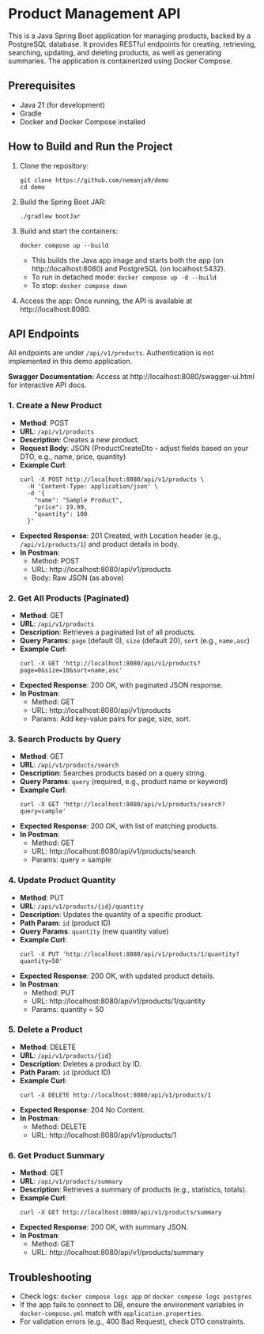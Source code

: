 # Product Management API

This is a Java Spring Boot application for managing products, backed by a PostgreSQL database. It provides RESTful endpoints for creating, retrieving, searching, updating, and deleting products, as well as generating summaries. The application is containerized using Docker Compose.

## Prerequisites
- Java 21 (for development)
- Gradle
- Docker and Docker Compose installed

## How to Build and Run the Project
1. Clone the repository:
   ```
   git clone https://github.com/nemanja9/demo
   cd demo
   ```

2. Build the Spring Boot JAR:
   ```
   ./gradlew bootJar
   ```

3. Build and start the containers:
   ```
   docker compose up --build
   ```
    - This builds the Java app image and starts both the app (on http://localhost:8080) and PostgreSQL (on localhost:5432).
    - To run in detached mode: `docker compose up -d --build`
    - To stop: `docker compose down`

4. Access the app: Once running, the API is available at http://localhost:8080.

## API Endpoints
All endpoints are under `/api/v1/products`. Authentication is not implemented in this demo application.

**Swagger Documentation:** Access at http://localhost:8080/swagger-ui.html for interactive API docs.
### 1. Create a New Product
- **Method**: POST
- **URL**: `/api/v1/products`
- **Description**: Creates a new product.
- **Request Body**: JSON (ProductCreateDto - adjust fields based on your DTO, e.g., name, price, quantity)
- **Example Curl**:
  ```
  curl -X POST http://localhost:8080/api/v1/products \
    -H 'Content-Type: application/json' \
    -d '{
      "name": "Sample Product",
      "price": 19.99,
      "quantity": 100
    }'
  ```
- **Expected Response**: 201 Created, with Location header (e.g., `/api/v1/products/1`) and product details in body.
- **In Postman**:
    - Method: POST
    - URL: http://localhost:8080/api/v1/products
    - Body: Raw JSON (as above)

### 2. Get All Products (Paginated)
- **Method**: GET
- **URL**: `/api/v1/products`
- **Description**: Retrieves a paginated list of all products.
- **Query Params**: `page` (default 0), `size` (default 20), `sort` (e.g., `name,asc`)
- **Example Curl**:
  ```
  curl -X GET 'http://localhost:8080/api/v1/products?page=0&size=10&sort=name,asc'
  ```
- **Expected Response**: 200 OK, with paginated JSON response.
- **In Postman**:
    - Method: GET
    - URL: http://localhost:8080/api/v1/products
    - Params: Add key-value pairs for page, size, sort.

### 3. Search Products by Query
- **Method**: GET
- **URL**: `/api/v1/products/search`
- **Description**: Searches products based on a query string.
- **Query Params**: `query` (required, e.g., product name or keyword)
- **Example Curl**:
  ```
  curl -X GET 'http://localhost:8080/api/v1/products/search?query=sample'
  ```
- **Expected Response**: 200 OK, with list of matching products.
- **In Postman**:
    - Method: GET
    - URL: http://localhost:8080/api/v1/products/search
    - Params: query = sample

### 4. Update Product Quantity
- **Method**: PUT
- **URL**: `/api/v1/products/{id}/quantity`
- **Description**: Updates the quantity of a specific product.
- **Path Param**: `id` (product ID)
- **Query Params**: `quantity` (new quantity value)
- **Example Curl**:
  ```
  curl -X PUT 'http://localhost:8080/api/v1/products/1/quantity?quantity=50'
  ```
- **Expected Response**: 200 OK, with updated product details.
- **In Postman**:
    - Method: PUT
    - URL: http://localhost:8080/api/v1/products/1/quantity
    - Params: quantity = 50

### 5. Delete a Product
- **Method**: DELETE
- **URL**: `/api/v1/products/{id}`
- **Description**: Deletes a product by ID.
- **Path Param**: `id` (product ID)
- **Example Curl**:
  ```
  curl -X DELETE http://localhost:8080/api/v1/products/1
  ```
- **Expected Response**: 204 No Content.
- **In Postman**:
    - Method: DELETE
    - URL: http://localhost:8080/api/v1/products/1

### 6. Get Product Summary
- **Method**: GET
- **URL**: `/api/v1/products/summary`
- **Description**: Retrieves a summary of products (e.g., statistics, totals).
- **Example Curl**:
  ```
  curl -X GET http://localhost:8080/api/v1/products/summary
  ```
- **Expected Response**: 200 OK, with summary JSON.
- **In Postman**:
    - Method: GET
    - URL: http://localhost:8080/api/v1/products/summary

## Troubleshooting
- Check logs: `docker compose logs app` or `docker compose logs postgres`
- If the app fails to connect to DB, ensure the environment variables in `docker-compose.yml` match with `application.properties`.
- For validation errors (e.g., 400 Bad Request), check DTO constraints.